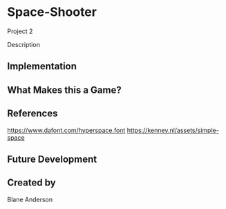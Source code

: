 # Space-Shooter
Project 2

Description

## Implementation

## What Makes this a Game?

## References
https://www.dafont.com/hyperspace.font
https://kenney.nl/assets/simple-space
## Future Development

## Created by
Blane Anderson
